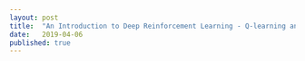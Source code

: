 ```yaml
---
layout: post
title:  "An Introduction to Deep Reinforcement Learning - Q-learning and Double Q-learning"
date:   2019-04-06
published: true
---
```



